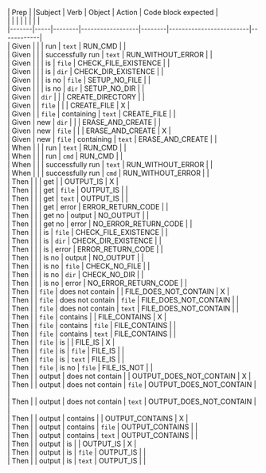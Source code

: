 | Prep  |     |Subject |       Verb       | Object |         Action          | Code block expected |  
|       |     |        |                  |        |                         |            |  
|-------|-----|--------|------------------|--------|-------------------------|------------|  
| Given |     |        | run              | `text` | RUN_CMD                 |            |  
| Given |     |        | successfully run | `text` | RUN_WITHOUT_ERROR       |            |  
| Given |     |        | is               | `file` | CHECK_FILE_EXISTENCE    |            |  
| Given |     |        | is               | `dir`  | CHECK_DIR_EXISTENCE     |            |  
| Given |     |        | is no            | `file` | SETUP_NO_FILE           |            |  
| Given |     |        | is no            | `dir`  | SETUP_NO_DIR            |            |  
| Given |     | `dir`  |                  |        | CREATE_DIRECTORY        |            |  
| Given |     | `file` |                  |        | CREATE_FILE             |     X      |  
| Given |     | `file` | containing       | `text` | CREATE_FILE             |            |  
| Given | new | `dir`  |                  |        | ERASE_AND_CREATE        |            |  
| Given | new | `file` |                  |        | ERASE_AND_CREATE        |     X      |  
| Given | new | `file` | containing       | `text` | ERASE_AND_CREATE        |            |  
| When  |     |        | run              | `text` | RUN_CMD                 |            |  
| When  |     |        | run              | `cmd`  | RUN_CMD                 |            |  
| When  |     |        | successfully run | `text` | RUN_WITHOUT_ERROR       |            |  
| When  |     |        | successfully run | `cmd`  | RUN_WITHOUT_ERROR       |            |  
| Then  |     |        | get              |        | OUTPUT_IS               |     X      |  
| Then  |     |        | get              | `file` | OUTPUT_IS               |            |  
| Then  |     |        | get              | `text` | OUTPUT_IS               |            |  
| Then  |     |        | get              | error  | ERROR_RETURN_CODE       |            |  
| Then  |     |        | get no           | output | NO_OUTPUT               |            |  
| Then  |     |        | get no           | error  | NO_ERROR_RETURN_CODE    |            |  
| Then  |     |        | is               | `file` | CHECK_FILE_EXISTENCE    |            |  
| Then  |     |        | is               | `dir`  | CHECK_DIR_EXISTENCE     |            |  
| Then  |     |        | is               | error  | ERROR_RETURN_CODE       |            |  
| Then  |     |        | is no            | output | NO_OUTPUT               |            |  
| Then  |     |        | is no            | `file` | CHECK_NO_FILE           |            |  
| Then  |     |        | is no            | `dir`  | CHECK_NO_DIR            |            |  
| Then  |     |        | is no            | error  | NO_ERROR_RETURN_CODE    |            |  
| Then  |     | `file` | does not contain |        | FILE_DOES_NOT_CONTAIN   |     X      |  
| Then  |     | `file` | does not contain | `file` | FILE_DOES_NOT_CONTAIN   |            |  
| Then  |     | `file` | does not contain | `text` | FILE_DOES_NOT_CONTAIN   |            |  
| Then  |     | `file` | contains         |        | FILE_CONTAINS           |     X      |  
| Then  |     | `file` | contains         | `file` | FILE_CONTAINS           |            |  
| Then  |     | `file` | contains         | `text` | FILE_CONTAINS           |            |  
| Then  |     | `file` | is               |        | FILE_IS                 |     X      |  
| Then  |     | `file` | is               | `file` | FILE_IS                 |            |  
| Then  |     | `file` | is               | `text` | FILE_IS                 |            |  
| Then  |     | `file` | is no            | `file` | FILE_IS_NOT             |            |  
| Then  |     | output | does not contain |        | OUTPUT_DOES_NOT_CONTAIN |     X      |  
| Then  |     | output | does not contain | `file` | OUTPUT_DOES_NOT_CONTAIN |            |  
| Then  |     | output | does not contain | `text` | OUTPUT_DOES_NOT_CONTAIN |            |  
| Then  |     | output | contains         |        | OUTPUT_CONTAINS         |     X      |  
| Then  |     | output | contains         | `file` | OUTPUT_CONTAINS         |            |  
| Then  |     | output | contains         | `text` | OUTPUT_CONTAINS         |            |  
| Then  |     | output | is               |        | OUTPUT_IS               |     X      |  
| Then  |     | output | is               | `file` | OUTPUT_IS               |            |  
| Then  |     | output | is               | `text` | OUTPUT_IS               |            |  
